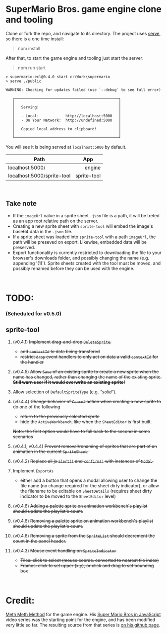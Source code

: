 # SuperMario Bros. game engine clone  and tooling

Clone or fork the repo, and navigate to its directory.
The project uses [serve](npmjs.com/package/serve), so there is a one time install:
> npm install

After that, to start the game engine and tooling just start the server:
> npm run start

```
> supermario-ecl@0.4.0 start c:\Work\supermario
> serve ./public

WARNING: Checking for updates failed (use `--debug` to see full error)

   ┌───────────────────────────────────────────────┐
   │                                               │
   │   Serving!                                    │
   │                                               │
   │   - Local:            http://localhost:5000   │
   │   - On Your Network:  http://undefined:5000   │
   │                                               │
   │   Copied local address to clipboard!          │
   │                                               │
   └───────────────────────────────────────────────┘
```

You will see it is being served at `localhost:5000` by default.

<table>
<thead><th style='text-align:center;'>Path</th>
       <th style='text-align:center;'>App</th></thead>
<tr><td>localhost:5000/</td>
    <td style='text-align:right;'>engine</td></tr>
<tr><td>localhost:5000/sprite-tool</td>
    <td style='text-align:right;'>sprite-tool</td></tr>
</table>

&nbsp;

## Take note
* If the `imageUrl` value in a sprite sheet `.json` file is a path, it will be treted as an app root relative path on the server.
* Creating a new sprite sheet with `sprite-tool` will embed the image's base64 data in the `.json` file.
* If a sprite sheet was loaded into `sprite-tool` with a path `imageUrl`, the path will be preseved on export.  Likewise, embedded data will be preserved.
* Export functionality is currently restricted to downloading the file to your browser's downloads folder, and possibly changing the name (e.g. appending '(1)').  Sprite sheets created with the tool must be moved, and possibly renamed before they can be used with the engine.

&nbsp;

# TODO:
### (Scheduled for v0.5.0)

## sprite-tool

1. (v0.4.1) ~~Implement drag-and-drop `DeleteSprite`.~~
    * ~~add `contextId` to data being transfered~~
    * ~~restrict `drop` event handlers to only act on data a valid `contextId` for the handler~~

2. (v0.4.5) ~~Allow `Save` of an existing sprite to create a new sprite when the name has changed, rather than changing the name of the existing sprite. **Still warn user if it would overwrite an existing sprite!**~~

3. Allow selection of `DefaultSpriteType` (e.g. _"solid"_).

4. (v0.4.4) ~~Change behavior of `Cancel` action when creating a new sprite to do one of the following~~ 
    * ~~return to the previously selected sprite~~
    * ~~hide the `ActiveWorkbench`, like when the `SheetEditor` is first built.~~

    ~~Note: the first option would have to fall back to the second in some scenarios~~

5. (v0.4.1, v0.4.4) ~~Prevent removal/renaming of sprites that are part of an animation in the current `SpriteSheet`.~~

6. (v0.4.2) ~~Replace all js `alert()` and `confirm()` with instances of `Modal`.~~

7. Implement `ExportAs`
    * either add a button that opens a modal allowing user to change the file name (no change required for the sheet dirty indicator), or allow the filename to be editable on `SheetDetails` (requires sheet dirty indicator to be moved to the `SheetEditor` level)

8. (v0.4.6) ~~Adding a palette sprite on animation workbench's playlist should update the playlist's count.~~

9. (v0.4.6) ~~Removing a palette sprite on animation workbench's playlist should update the playlist's count.~~

10. (v0.4.6) ~~Removing a sprite from the `SpriteList` should decrement the count in the panel header.~~

11. (v0.4.3) ~~Mouse event handling on `SpriteIndicator`~~
    * ~~Tiles: click to select (mouse coords. converted to nearest tile index)~~
    * ~~Frames: click to set upper (x,y), or click and drag to set bounding box~~

&nbsp;

# Credit:
[Meth Meth Method](https://www.youtube.com/channel/UC8A0M0eDttdB11MHxX58vXQ) for the game engine.  His [Super Mario Bros in JavaScript](https://www.youtube.com/playlist?list=PLS8HfBXv9ZWWe8zXrViYbIM2Hhylx8DZx) video series was the starting point for the engine, and has been modified very little so far.  The resulting source from that series is [on his github page](https://github.com/meth-meth-method/super-mario).